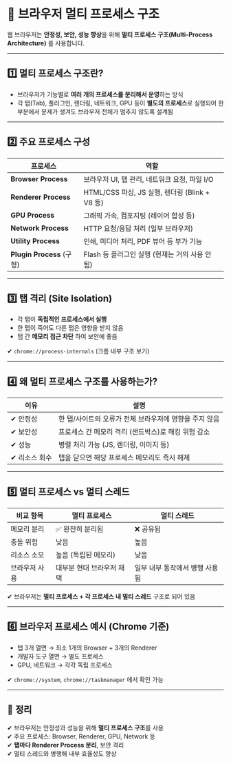 # 🧩 브라우저 멀티 프로세스 구조

웹 브라우저는 **안정성, 보안, 성능 향상**을 위해 **멀티 프로세스 구조(Multi-Process Architecture)** 를 사용합니다.

---

## 1️⃣ 멀티 프로세스 구조란?

- 브라우저가 기능별로 **여러 개의 프로세스를 분리해서 운영**하는 방식
- 각 탭(Tab), 플러그인, 렌더링, 네트워크, GPU 등이 **별도의 프로세스**로 실행되어 한 부분에서 문제가 생겨도 브라우저 전체가 멈추지 않도록 설계됨

---

## 2️⃣ 주요 프로세스 구성

| 프로세스 | 역할 |
|----------|------|
| **Browser Process** | 브라우저 UI, 탭 관리, 네트워크 요청, 파일 I/O |
| **Renderer Process** | HTML/CSS 파싱, JS 실행, 렌더링 (Blink + V8 등) |
| **GPU Process** | 그래픽 가속, 컴포지팅 (레이어 합성 등) |
| **Network Process** | HTTP 요청/응답 처리 (일부 브라우저) |
| **Utility Process** | 인쇄, 미디어 처리, PDF 뷰어 등 부가 기능 |
| **Plugin Process** (구형) | Flash 등 플러그인 실행 (현재는 거의 사용 안 됨) |

---

## 3️⃣ 탭 격리 (Site Isolation)

- 각 탭이 **독립적인 프로세스에서 실행**
- 한 탭이 죽어도 다른 탭은 영향을 받지 않음
- 탭 간 **메모리 접근 차단** 하여 보안에 좋음

✔ `chrome://process-internals` (크롬 내부 구조 보기)  

---

## 4️⃣ 왜 멀티 프로세스 구조를 사용하는가?

| 이유 | 설명 |
|------|------|
| ✔ 안정성 | 한 탭/사이트의 오류가 전체 브라우저에 영향을 주지 않음 |
| ✔ 보안성 | 프로세스 간 메모리 격리 (샌드박스)로 해킹 위험 감소 |
| ✔ 성능 | 병렬 처리 가능 (JS, 렌더링, 이미지 등) |
| ✔ 리소스 회수 | 탭을 닫으면 해당 프로세스 메모리도 즉시 해제 |

---

## 5️⃣ 멀티 프로세스 vs 멀티 스레드

| 비교 항목 | 멀티 프로세스 | 멀티 스레드 |
|-----------|---------------|--------------|
| 메모리 분리 | ✅ 완전히 분리됨 | ❌ 공유됨 |
| 충돌 위험 | 낮음 | 높음 |
| 리소스 소모 | 높음 (독립된 메모리) | 낮음 |
| 브라우저 사용 | 대부분 현대 브라우저 채택 | 일부 내부 동작에서 병행 사용됨 |

✔ 브라우저는 **멀티 프로세스 + 각 프로세스 내 멀티 스레드** 구조로 되어 있음  

---

## 6️⃣ 브라우저 프로세스 예시 (Chrome 기준)

- 탭 3개 열면 → 최소 1개의 Browser + 3개의 Renderer
- 개발자 도구 열면 → 별도 프로세스
- GPU, 네트워크 → 각각 독립 프로세스

✔ `chrome://system`, `chrome://taskmanager` 에서 확인 가능

---

## 🎯 정리

✔ 브라우저는 안정성과 성능을 위해 **멀티 프로세스 구조**를 사용  
✔ 주요 프로세스: Browser, Renderer, GPU, Network 등  
✔ **탭마다 Renderer Process 분리**, 보안 격리  
✔ 멀티 스레드와 병행해 내부 효율성도 향상
